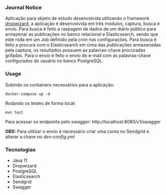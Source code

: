 ### Journal Notice

Aplicação para objeto de estudo desenvolvida utilizando o framework <a href="https://www.dropwizard.io/en/latest/">dropwizard</a>, a aplicação é desenvolvida em três módulos, captura, busca e envio. Para busca é feito a raspagem de dados de um diário público para armazenar as publicações no banco relacional e Elasticsearch, sendo que este roda em um Job definido pela *cron* nas configurações. Para busca é feito a procura com o Elasticsearch em cima das publicações armazenadas pela captura, os resultados possuem as palavras-chave procuradas grifadas. Para o envio é feito o envio do e-mail com as palavras-chave configurados do usuário no banco PostgreSQL.

### Usage

Subindo os containers necessários para a aplicação:
<pre><code>docker-compose up -d</code></pre>
Rodando os testes de forma local:
<pre><code>mvn test</code></pre>
Para acessar os endpoints pelo *swagger*: http://localhost:8080/v1/swagger

**OBS:** Para utilizar o envio é necessário criar uma conta no Sendgrid e alterar a chave no *dev-config.yml*

### Tecnologias

- Java 11
- Dropwizard
- PostgreSQL
- Elasticsearch
- Sendgrid
- Swagger


